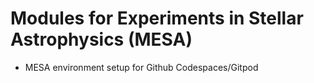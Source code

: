 # Modules for Experiments in Stellar Astrophysics (MESA)
* MESA environment setup for Github Codespaces/Gitpod 
